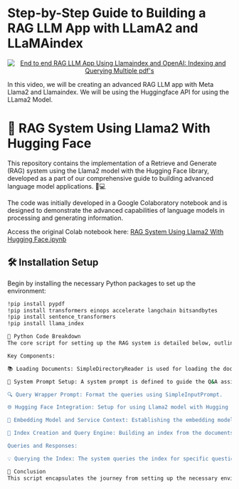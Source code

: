 # Step-by-Step Guide to Building a RAG LLM App with LLamA2 and LLaMAindex

<div align="center">

[![End to end RAG LLM App Using Llamaindex and OpenAI: Indexing and Querying Multiple pdf's](http://img.youtube.com/vi/f-AXdiCyiT8/0.jpg)](https://www.youtube.com/watch?v=f-AXdiCyiT8)

</div>

In this video, we will be creating an advanced RAG LLM app with Meta Llama2 and Llamaindex. We will be using the Huggingface API for using the LLama2 Model.

# 🚀 RAG System Using Llama2 With Hugging Face

This repository contains the implementation of a Retrieve and Generate (RAG) system using the Llama2 model with the Hugging Face library, developed as a part of our comprehensive guide to building advanced language model applications. 📘💻

The code was initially developed in a Google Colaboratory notebook and is designed to demonstrate the advanced capabilities of language models in processing and generating information.

Access the original Colab notebook here: [RAG System Using Llama2 With Hugging Face.ipynb](https://colab.research.google.com/drive/1HsKNhtqnoH3G2wdgr8-iN0Snj7kbCJKt)

## 🛠️ Installation Setup

Begin by installing the necessary Python packages to set up the environment:

```bash
!pip install pypdf
!pip install transformers einops accelerate langchain bitsandbytes
!pip install sentence_transformers
!pip install llama_index

🐍 Python Code Breakdown
The core script for setting up the RAG system is detailed below, outlining each step in the process:

Key Components:

📚 Loading Documents: SimpleDirectoryReader is used for loading the documents that will be indexed.

🤖 System Prompt Setup: A system prompt is defined to guide the Q&A assistant's responses.

🔍 Query Wrapper Prompt: Format the queries using SimpleInputPrompt.

🌐 Hugging Face Integration: Setup for using Llama2 model with Hugging Face API.

🧠 Embedding Model and Service Context: Establishing the embedding model and service context for processing the documents.

🔢 Index Creation and Query Engine: Building an index from the documents and setting up a query engine for response generation.

Queries and Responses:

💡 Querying the Index: The system queries the index for specific questions and prints the responses, demonstrating the RAG system's capability to retrieve and generate information based on indexed data.

🌟 Conclusion
This script encapsulates the journey from setting up the necessary environment and libraries to querying an index with a sophisticated language model. It exemplifies how to harness the power of Llama2 and Hugging Face for building a RAG system, demonstrating the advanced potential of modern language models in information processing and generation.
